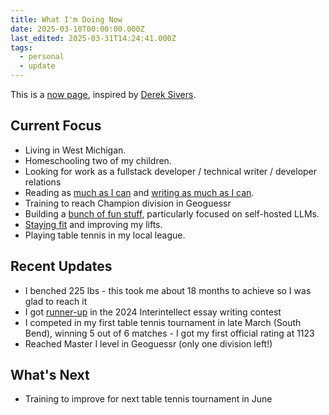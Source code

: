 ```yaml
---
title: What I'm Doing Now
date: 2025-03-10T00:00:00.000Z
last_edited: 2025-03-31T14:24:41.000Z
tags:
  - personal
  - update
---
```


This is a [now page](https://nownownow.com/about), inspired by [Derek Sivers](https://sive.rs/).

## Current Focus

- Living in West Michigan.
- Homeschooling two of my children.
- Looking for work as a fullstack developer / technical writer / developer relations
- Reading as [much as I can](/notes) and [writing as much as I can](/blog).
- Training to reach Champion division in Geoguessr
- Building a [bunch of fun stuff](/projects), particularly focused on self-hosted LLMs.
- [Staying fit](/blog/2025-02-20-fitness-nerd) and improving my lifts.
- Playing table tennis in my local league.

## Recent Updates

- I benched 225 lbs - this took me about 18 months to achieve so I was glad to reach it
- I got [runner-up](/blog/2025-03-03-unc-unclearning) in the 2024 Interintellect essay writing contest
- I competed in my first table tennis tournament in late March (South Bend), winning 5 out of 6 matches - I got my first official rating at 1123
- Reached Master I level in Geoguessr (only one division left!)
## What's Next
  
- Training to improve for next table tennis tournament in June
